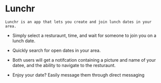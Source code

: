 # Lunchr
    Lunchr is an app that lets you create and join lunch dates in your area.

  + Simply select a resturaunt, time, and wait for someone to join you on a lunch date.
  
  + Quickly search for open dates in your area.
  
  + Both users will get a notifcation containing a picture and name of your datee, and the ability to navigate to the resturaunt.
  
  + Enjoy your date? Easily message them through direct messaging
